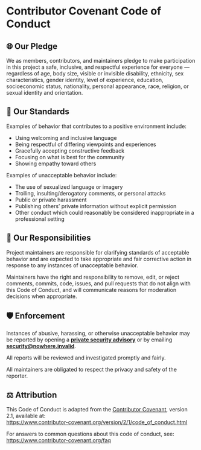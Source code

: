 # Contributor Covenant Code of Conduct

## 🌐 Our Pledge

We as members, contributors, and maintainers pledge to make participation in this project a safe, inclusive, and respectful experience for everyone — regardless of age, body size, visible or invisible disability, ethnicity, sex characteristics, gender identity, level of experience, education, socioeconomic status, nationality, personal appearance, race, religion, or sexual identity and orientation.

## 🤝 Our Standards

Examples of behavior that contributes to a positive environment include:

- Using welcoming and inclusive language  
- Being respectful of differing viewpoints and experiences  
- Gracefully accepting constructive feedback  
- Focusing on what is best for the community  
- Showing empathy toward others

Examples of unacceptable behavior include:

- The use of sexualized language or imagery  
- Trolling, insulting/derogatory comments, or personal attacks  
- Public or private harassment  
- Publishing others’ private information without explicit permission  
- Other conduct which could reasonably be considered inappropriate in a professional setting

## 🔧 Our Responsibilities

Project maintainers are responsible for clarifying standards of acceptable behavior and are expected to take appropriate and fair corrective action in response to any instances of unacceptable behavior.

Maintainers have the right and responsibility to remove, edit, or reject comments, commits, code, issues, and pull requests that do not align with this Code of Conduct, and will communicate reasons for moderation decisions when appropriate.

## 🛡 Enforcement

Instances of abusive, harassing, or otherwise unacceptable behavior may be reported by opening a **[private security advisory](https://github.com/xryv/anylang-repo-template/security/advisories/new)** or by emailing **security@nowhere.invalid**.

All reports will be reviewed and investigated promptly and fairly.

All maintainers are obligated to respect the privacy and safety of the reporter.

## ⚖ Attribution

This Code of Conduct is adapted from the [Contributor Covenant](https://www.contributor-covenant.org), version 2.1, available at:  
https://www.contributor-covenant.org/version/2/1/code_of_conduct.html

For answers to common questions about this code of conduct, see:  
https://www.contributor-covenant.org/faq
